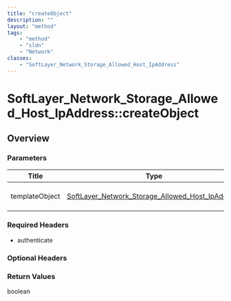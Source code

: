 ```yaml
---
title: "createObject"
description: ""
layout: "method"
tags:
    - "method"
    - "sldn"
    - "Network"
classes:
    - "SoftLayer_Network_Storage_Allowed_Host_IpAddress"
---
```

# SoftLayer_Network_Storage_Allowed_Host_IpAddress::createObject
## Overview 


### Parameters 
|Title | Type | Description |
| --- | --- | --- |
|templateObject| <a href='/reference/datatypes/SoftLayer_Network_Storage_Allowed_Host_IpAddress'>SoftLayer_Network_Storage_Allowed_Host_IpAddress </a>| The SoftLayer_Network_Storage_Allowed_Host_IpAddress object that you wish to create.|


### Required Headers
* authenticate


### Optional Headers


### Return Values
boolean
